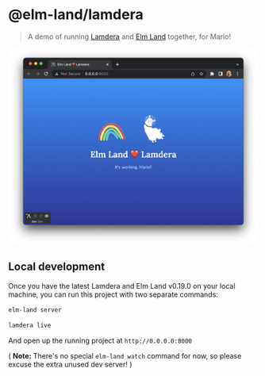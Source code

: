 # @elm-land/lamdera
> A demo of running [Lamdera](https://lamdera.com/) and [Elm Land](https://elm.land) together, for Mario!

![A screenshot of the app running](./screenshot.png)

## Local development

Once you have the latest Lamdera and Elm Land v0.19.0 on your local machine, you can run this project with two separate commands:

```sh
elm-land server
```

```sh
lamdera live
```

And open up the running project at `http://0.0.0.0:8000`


( __Note:__ There's no special `elm-land watch` command for now, so please excuse the extra unused dev server! )
